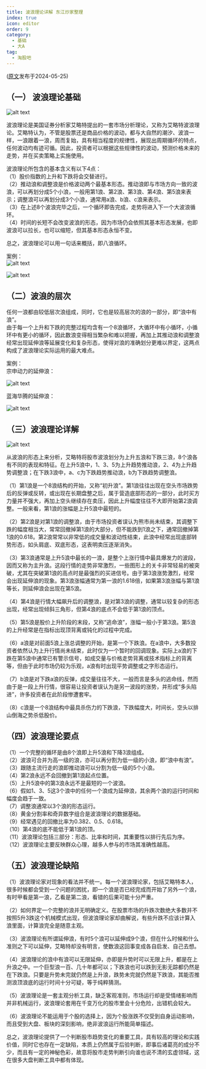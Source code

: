 ```yaml
---
title: 波浪理论详解 东江炒家整理
index: true
icon: editor
order: 9
category:
  - 基础
  - 大A
tag:  
  - 淘股吧
---  
```


([原文](https://www.taoguba.com.cn/Article/5931542/1)发布于2024-05-25)  

## （一） 波浪理论基础

![alt text](uzkyp2aniq3f.png_760w.jpg)  

波浪理论是美国证券分析家艾略特提出的一套市场分析理论，又称为艾略特波浪理论。艾略特认为，不管是股票还是商品价格的波动，都与大自然的潮汐、波浪一样，一浪跟着一浪，周而复始，具有相当程度的规律性，展现出周期循环的特点，任何波动均有迹可循。因此，投资者可以根据这些规律性的波动，预测价格未来的走势，并在买卖策略上实施使用。  

波浪理论所包含的基本含义有以下4点：  
（1）股价指数的上升和下跌将会交替进行。  
（2）推动浪和调整浪是价格波动两个最基本形态。推动浪即与市场方向一致的波浪，可以再划分成5个小浪，一般用第1浪、第2浪、第3浪、第4浪、第5浪来表示；调整浪可以再划分成3个小浪，通常用a浪、b浪、c浪来表示。  
（3）在上述8个波浪完毕之后，一个循环即告完成，走势将进入下一个大波浪循环。  
（4）时间的长短不会改变波浪的形态，因为市场仍会依照其基本形态发展，也即波浪可以拉长，也可以缩短，但其基本形态永恒不变。  

总之，波浪理论可以用一句话来概括，即八浪循环。  

案例：  
![alt text](eqkm7pimbff5.png_760w.jpg)  

![alt text](qqni6vjmleof.png_760w.jpg)  

## （二）波浪的层次  

任何一浪都由较低层次浪组成，同时，它也是较高层次的浪的一部分，即“浪中有浪”。  
由于每一个上升和下跌的完整过程均含有一个8浪循环，大循环中有小循环，小循环中有更小的循环，因此数浪变得相当繁杂和难以把握，再加上其推动浪和调整浪经常出现延伸浪等延展变化和复杂形态，使得对浪的准确划分更难以界定，这两点构成了波浪理论实际运用的最大难点。  

案例：  
宗申动力的延伸浪：  

![alt text](b8276lah474f.png_760w.jpg)  

蓝海华腾的延伸浪：  

![alt text](j86dz7mi7ff5.png_760w.jpg)  

## （三）波浪理论详解  

![alt text](y0e96ylhbtpf.png_760w.jpg)  

从波浪的形态上来分析，艾略特将股市波浪划分为上升五浪和下跌三浪，8个浪各有不同的表现和特征。在上升5浪中，1、3、5为上升趋势推动浪，2、4为上升趋势调整浪；在下跌3浪中，a、c为下跌趋势推动浪，b为下跌趋势调整浪。  

（1）第1浪是一个8浪结构的开始，又称“初升浪”。第1浪往往出现在空头市场跌势后的反弹或反转，或出现在长期盘整之后，属于营造底部形态的一部分，此时买方力量并不强大，再加上空头继续存在卖压，因此上升幅度往往不大即开始第2浪调整。一般来看，第1浪的涨幅是上升5浪中最短的。  

（2）第2浪是对第1浪的调整浪，由于市场投资者误认为熊市尚未结束，其调整下跌的幅度相当大，常常回撤掉第1浪的大部分，但不能跌到1浪之下，通常回撤掉第1浪的0.618。第2浪常常以非常低的成交量和波动性结束，此浪中经常出现底部转势形态，如头肩底、双底形态，这表明卖压逐渐消失。  

（3）第3浪通常是上升5浪中最长的一浪，是整个上涨行情中最具爆发力的波段，因而又称为主升浪。这段行情的走势非常激烈，一些图形上的关卡非常轻易的被突破，尤其在突破第1浪的高点时是最强烈的买进信号。由于第3浪涨势激烈，经常会出现延伸浪的现象。第3浪涨幅通常为第一浪的1.618倍，如果第3浪涨幅与第1浪等长，则延伸浪会出现在第5浪。  

（4）第4浪是行情大幅飙升后的调整浪，是对第3浪的调整，通常以较复杂的形态出现，经常出现倾斜三角形，但第4浪的底点不会低于第1浪的顶点。  

（5）第5浪是股价上升阶段的末段，又称“逃命浪”，涨幅一般小于第3浪。第5浪的上升经常是在指标出现顶背离或钝化的过程中完成。  

（6）a浪是对前面5浪上涨总调整的开始，是第一个下跌浪。在a浪中，大多数投资者依然认为上升行情尚未结束，此时仅为一个暂时的回调现象。实际上a浪的下跌在第5浪中通常已有警示信号，如成交量与价格走势背离或技术指标上的背离等，但由于此时市场仍较为乐观，a浪有时出现平势调整或之字形态运行。  

（7）b浪是对下跌a浪的反弹，成交量往往不大，一般而言是多头的逃命线，然而由于是一段上升行情，很容易让投资者误认为是另一波段的涨势，并形成“多头陷进”，许多投资者在此阶段惨遭套牢。  

（8）c浪是一个8浪结构中最具杀伤力的下跌浪，下跌幅度大，时间长，空头以排山倒海之势杀低股价。  

## （四）波浪理论要点  

（1）一个完整的循环是由8个浪即上升5浪和下降3浪组成。  
（2）波浪可合并为高一级的浪，亦可以再分割为低一级的小浪，即“浪中有浪”。  
（3）跟随主流行走的浪即推动浪可以分割为低一级的5个小浪。  
（4）第2浪永远不会回撤到第1浪起点位置。  
（5）上升5浪中的第3浪永远不是最短的一个波浪。  
（6）假如1、3、5这3个浪中的任何一个浪成为延伸浪，其余两个浪的运行时间和幅度会趋于一致。  
（7）调整浪通常以3个浪的形态运行。  
（8）黄金分割率和奇异数字组合是波浪理论的数据基础。  
（9）经常遇见的回撤比率为0.382、0.5、0.618。  
（10）第4浪的底不能低于第1浪的顶。  
（11）波浪理论包括三部分：形态、比率和时间，其重要性以排行先后为序。  
（12）波浪理论主要反映群众心理，越多人参与的市场其准确性越高。  

## （五）波浪理论缺陷  

（1）波浪理论家对现象的看法并不统一。每一个波浪理论家，包括艾略特本人，很多时候都会受到一个问题的困扰，即一个浪是否已经完成而开始了另外一个浪，有时甲看是第一浪，乙看是第二浪，看错的后果可能十分严重。  

（2）如何界定一个完整的浪并无明确定义。在股票市场的升跌次数绝大多数并不按照5升3跌这个机械模式出现，但波浪理论家却曲解说，有些升跌不应该计算入浪里面，计算浪完全是随意主观。  

（3）波浪理论有所谓延伸浪，有时5个浪可以延伸成9个浪，但在什么时候和什么准则之下可以延伸，艾略特却没有明言，使数浪这回事变成各自启发、自己去想。  

（4）波浪理论的浪中有浪可以无限延伸，亦即是升势时可以无限上升，都是在上升浪之中。一个巨型浪一百、几十年都可以；下跌浪也可以跌到无影无踪都仍然是在下跌浪。只要是升势未完就仍然是上升浪，跌势未完就仍然是下跌浪，其能否推测浪顶浪底的运行时间十分可疑，等于纯粹猜测。  

（5）波浪理论是一套主观分析工具，缺乏客观准则，市场运行却是受情绪影响而并非机械运行，波浪理论套用在千变万化的股市里会十分危险，出错机会较大。  

（6）波浪理论不能运用于个股的选择上，因为个股涨跌不仅受到自身运动影响，而且受到大盘、板块的深刻影响，绝非波浪运行所能简单描述。  

总之，波浪理论提供了一个判断股市趋势变化的重要工具，具有较高的理论和实践价值，同时它也存在一定缺陷，本质上仍然属于后验判断，即事后诸葛亮的成分不少，而且有一定的神秘色彩，故意将股市走势判断引向谁也说不清的玄虚领域，这在很多大盘判断工具中都有体现。  
